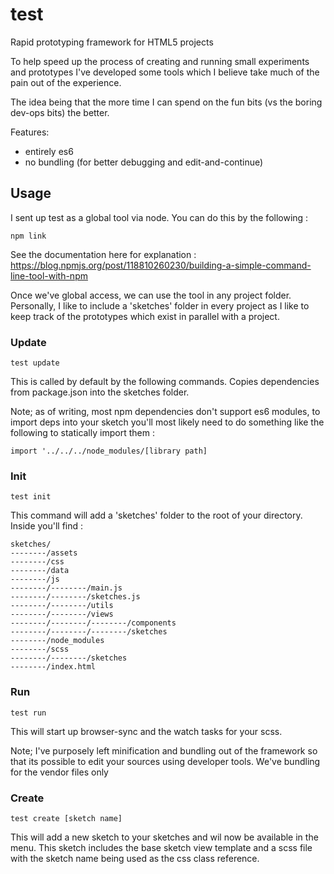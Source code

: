 # test
Rapid prototyping framework for HTML5 projects

To help speed up the process of creating and running small experiments and prototypes I've developed some tools which I believe take much of the pain out of the experience.

The idea being that the more time I can spend on the fun bits (vs the boring dev-ops bits) the better.

Features:
- entirely es6
- no bundling (for better debugging and edit-and-continue)

## Usage

I sent up test as a global tool via node. You can do this by the following :

`npm link`

See the documentation here for explanation : https://blog.npmjs.org/post/118810260230/building-a-simple-command-line-tool-with-npm

Once we've global access, we can use the tool in any project folder. Personally, I like to include a 'sketches' folder in every project as I like to keep track of the prototypes which exist in parallel with a project.

### Update

`test update`

This is called by default by the following commands. Copies dependencies from package.json into the sketches folder.

Note; as of writing, most npm dependencies don't support es6 modules, to import deps into your sketch you'll most likely need to do something like the following to statically import them :

```
import '../../../node_modules/[library path]
```

### Init

`test init`

This command will add a 'sketches' folder to the root of your directory. Inside you'll find :

```
sketches/
--------/assets
--------/css
--------/data
--------/js
--------/--------/main.js
--------/--------/sketches.js
--------/--------/utils
--------/--------/views
--------/--------/--------/components
--------/--------/--------/sketches
--------/node_modules
--------/scss
--------/--------/sketches
--------/index.html
```

### Run

`test run`

This will start up browser-sync and the watch tasks for your scss.

Note; I've purposely left minification and bundling out of the framework so that its possible to edit your sources using developer tools. We've bundling for the vendor files only

### Create

`test create [sketch name]`

This will add a new sketch to your sketches and wil now be available in the menu. This sketch includes the base sketch view template and a scss file with the sketch name being used as the css class reference.